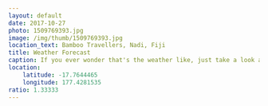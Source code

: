 ```yaml
---
layout: default
date: 2017-10-27
photo: 1509769393.jpg
image: /img/thumb/1509769393.jpg
location_text: Bamboo Travellers, Nadi, Fiji
title: Weather Forecast
caption: If you ever wonder that's the weather like, just take a look at the coconut hahaha! Awesome weather station!
location:
    latitude: -17.7644465
    longitude: 177.4281535
ratio: 1.33333
---
```

